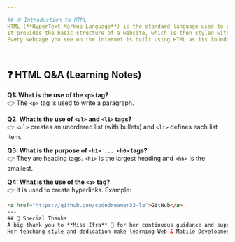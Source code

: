 ```yaml
---

## 🌐 Introduction to HTML
HTML (**HyperText Markup Language**) is the standard language used to create and design web pages.  
It provides the basic structure of a website, which is then styled with CSS and made interactive with JavaScript.  
Every webpage you see on the internet is built using HTML as its foundation.

---
```

## ❓ HTML Q&A (Learning Notes)

**Q1: What is the use of the `<p>` tag?**  
👉 The `<p>` tag is used to write a paragraph.

**Q2: What is the use of `<ul>` and `<li>` tags?**  
👉 `<ul>` creates an unordered list (with bullets) and `<li>` defines each list item.

**Q3: What is the purpose of `<h1> ... <h6>` tags?**  
👉 They are heading tags. `<h1>` is the largest heading and `<h6>` is the smallest.

**Q4: What is the use of the `<a>` tag?**  
👉 It is used to create hyperlinks. Example:  
```html
<a href="https://github.com/codedreamer33-la">GitHub</a>
---
## 🙏 Special Thanks
A big thank you to **Miss Ifra** 🌸 for her continuous guidance and support.  
Her teaching style and dedication make learning Web & Mobile Development a truly inspiring journey.  
